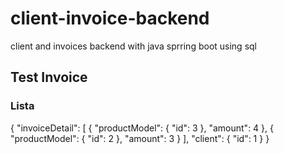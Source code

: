 # client-invoice-backend
client and invoices backend with java sprring boot using sql

## Test Invoice

### Lista
{
  "invoiceDetail": [
      {
        "productModel": {
            "id": 3
        },
        "amount": 4
      },
      {
        "productModel": {
            "id": 2
        },
        "amount": 3
      }
  ],
  "client": {
    "id": 1
  }
}

